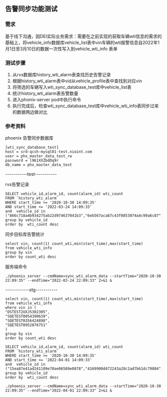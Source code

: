 ## 告警同步功能测试

### 需求

基于线下沟通，因DEI实际业务需求：需要在之前实现的获取车辆wti信息的需求的基础上，将vehicle_info数据库vehicle_list表中vin车辆的wti报警信息自2022年1月1日至3月10日的数据一次性写入到vehicle_wti_info 表单

### 测试步骤
1. 从rvs数据库history_wti_alarm表查找历史告警记录
2. 根据history_wti_alarm表中vid从vehicle_profile表中查找到对应vin
3. 将筛选的车辆写入wti_sync_database_test库中vehicle_list表
4. 统计history_wti_alarm表告警数量
4. 进入phonix-server pod中执行命令
5. 执行完成后，检查wti_sync_database_test库中vehicle_wti_info表同步过来的数据两边做对比


### 参考资料

phoenix 告警同步数据库

```
[wti_sync_database_test]
host = srd-qcsh-mysql01-test.nioint.com
user = phx_master_data_test_rw
password = l961XXZbdDq9r
db_name = phx_master_data_test
```


-----------test-----------

rvs告警记录
``` 
SELECT vehicle_id,alarm_id, count(alarm_id) wti_count
FROM `history_wti_alarm`
WHERE start_time >= '2020-10-30 14:09:35'
AND start_time <= '2022-03-24 14:09:33'
and  vehicle_id in ("866c718a4b934275ab22d974637041b3","6eb567aca87c43f0853074a4c99a6c87","2a11f73d5a77449db53a8f49e7f35ad8","3e95c0dd2c34450488efecfe389ac704","1f1cbbd53aeb45d9850e5803ad667446","9347f56bb63e4af190c1cfe744f8c45e")
group by vehicle_id
order by  wti_count desc
```

同步目标库告警统计
```
select vin, count(1) count_wti,min(start_time),max(start_time)
from vehicle_wti_info
group by vin
order by count_wti desc
```
服务端命令
```
./phoenix_server --cmdName=sync_wti_alarm_data --startTime="2020-10-30 22:09:35" --endTime="2022-03-24 22:09:33" 2>&1 &

```
------------stg-----------


```
select vin, count(1) count_wti,min(start_time),max(start_time)
from vehicle_wti_info
where vin in (
"DSTEST2UXJ5302305",
"SQETEST0054390639",
"SQETEST0356424898",
"SQETEST0952876751"
)
group by vin
order by count_wti desc
```

```
SELECT vehicle_id,alarm_id, count(alarm_id) wti_count
FROM `history_wti_alarm`
WHERE start_time >= '2020-10-30 14:09:35'
AND start_time <= '2022-04-01 14:09:33'
and  vehicle_id in ("15ea87e41ad241109e70ae06589e0878","4169900d472243a28c2ad7b61dc79884","56f2b667e1824c3cae39d571de90c638","4d18ed00e36c4d738bfb4e7f3386c5d5")
group by vehicle_id
order by  wti_count desc
```

```
./phoenix_server --cmdName=sync_wti_alarm_data --startTime="2020-10-30 22:09:35" --endTime="2022-04-01 22:09:33" 2>&1 &

```


